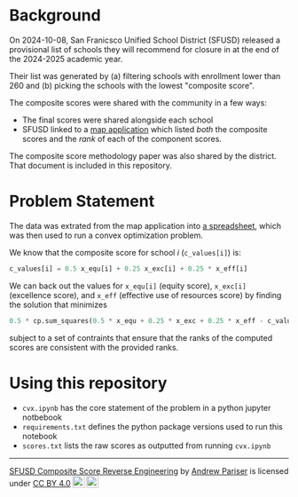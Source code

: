 # Background

On 2024-10-08, San Franicsco Unified School District (SFUSD) released a provisional list of schools they will recommend for closure in at the end of the 2024-2025 academic year.

Their list was generated by (a) filtering schools with enrollment lower than 260 and (b) picking the schools with the lowest "composite score".

The composite scores were shared with the community in a few ways:
* The final scores were shared alongside each school
* SFUSD linked to a [map application](https://pyj2z6-michael-chrzan.shinyapps.io/Map-App/) which listed _both_ the composite scores and the _rank_ of each of the component scores.

The composite score methodology paper was also shared by the district. That document is included in this repository.

# Problem Statement

The data was extrated from the map application into [a spreadsheet](https://docs.google.com/spreadsheets/d/1IItX67J8q2NNqTC_N5C9TQ3S-CJtyc0sBRMlFn-Dlgo/edit?usp=sharing), which was then used to run a convex optimization problem.

We know that the composite score for school _i_ (`c_values[i]`) is:

```python
c_values[i] = 0.5 x_equ[i] + 0.25 x_exc[i] + 0.25 * x_eff[i]
```

We can back out the values for `x_equ[i]` (equity score), `x_exc[i]` (excellence score), and `x_eff` (effective use of resources score) by finding the solution that minimizes

```python
0.5 * cp.sum_squares(0.5 * x_equ + 0.25 * x_exc + 0.25 * x_eff - c_values)
```

subject to a set of contraints that ensure that the ranks of the computed scores are consistent with the provided ranks.

# Using this repository

- `cvx.ipynb` has the core statement of the problem in a python jupyter notbebook
- `requirements.txt` defines the python package versions used to run this notebook
- `scores.txt` lists the raw scores as outputted from running `cvx.ipynb`






_______

<p xmlns:cc="http://creativecommons.org/ns#" xmlns:dct="http://purl.org/dc/terms/"><a property="dct:title" rel="cc:attributionURL" href="https://github.com/pariser/sfusd-composite-score">SFUSD Composite Score Reverse Engineering</a> by <a rel="cc:attributionURL dct:creator" property="cc:attributionName" href="https://github.com/pariser">Andrew Pariser</a> is licensed under <a href="https://creativecommons.org/licenses/by/4.0/?ref=chooser-v1" target="_blank" rel="license noopener noreferrer" style="display:inline-block;">CC BY 4.0<img style="height:22px!important;margin-left:3px;vertical-align:text-bottom;" src="https://mirrors.creativecommons.org/presskit/icons/cc.svg?ref=chooser-v1" alt=""><img style="height:22px!important;margin-left:3px;vertical-align:text-bottom;" src="https://mirrors.creativecommons.org/presskit/icons/by.svg?ref=chooser-v1" alt=""></a></p>
